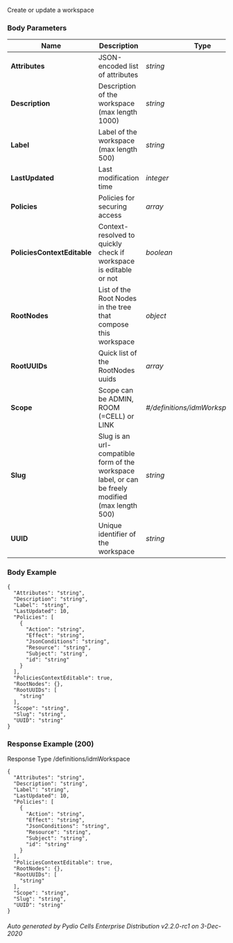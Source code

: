 






 
Create or update a workspace  


### Body Parameters

Name | Description | Type | Required
---|---|---|---
**Attributes** | JSON-encoded list of attributes | _string_ |   
**Description** | Description of the workspace (max length 1000) | _string_ |   
**Label** | Label of the workspace (max length 500) | _string_ |   
**LastUpdated** | Last modification time | _integer_ |   
**Policies** | Policies for securing access | _array_ |   
**PoliciesContextEditable** | Context-resolved to quickly check if workspace is editable or not | _boolean_ |   
**RootNodes** | List of the Root Nodes in the tree that compose this workspace | _object_ |   
**RootUUIDs** | Quick list of the RootNodes uuids | _array_ |   
**Scope** | Scope can be ADMIN, ROOM (=CELL) or LINK | _#/definitions/idmWorkspaceScope_ |   
**Slug** | Slug is an url-compatible form of the workspace label, or can be freely modified (max length 500) | _string_ |   
**UUID** | Unique identifier of the workspace | _string_ |   


### Body Example
```
{
  "Attributes": "string",
  "Description": "string",
  "Label": "string",
  "LastUpdated": 10,
  "Policies": [
    {
      "Action": "string",
      "Effect": "string",
      "JsonConditions": "string",
      "Resource": "string",
      "Subject": "string",
      "id": "string"
    }
  ],
  "PoliciesContextEditable": true,
  "RootNodes": {},
  "RootUUIDs": [
    "string"
  ],
  "Scope": "string",
  "Slug": "string",
  "UUID": "string"
}
```






### Response Example (200)
Response Type /definitions/idmWorkspace

```
{
  "Attributes": "string",
  "Description": "string",
  "Label": "string",
  "LastUpdated": 10,
  "Policies": [
    {
      "Action": "string",
      "Effect": "string",
      "JsonConditions": "string",
      "Resource": "string",
      "Subject": "string",
      "id": "string"
    }
  ],
  "PoliciesContextEditable": true,
  "RootNodes": {},
  "RootUUIDs": [
    "string"
  ],
  "Scope": "string",
  "Slug": "string",
  "UUID": "string"
}
```




###### Auto generated by Pydio Cells Enterprise Distribution v2.2.0-rc1 on 3-Dec-2020
